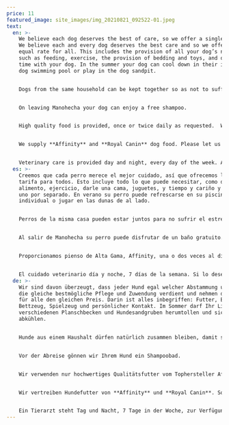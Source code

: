 ```yaml
---
price: 11
featured_image: site_images/img_20210821_092522-01.jpeg
text:
  en: >-
    We believe each dog deserves the best of care, so we offer a single tariff.
    We believe each and every dog deserves the best care and so we offer an
    equal rate for all. This includes the provision of all your dog’s needs,
    such as feeding, exercise, the provision of bedding and toys, and one-to-one
    time with your dog. In the summer your dog can cool down in their individual
    dog swimming pool or play in the dog sandpit.


    Dogs from the same household can be kept together so as not to suffer stress caused by separation from their companion.


    On leaving Manohecha your dog can enjoy a free shampoo.


    High quality food is provided, once or twice daily as requested.  We supply food from the top dog food manufacturer, Affinity. If your dog requires a special diet this can be accommodated, or you can bring your own food if preferred.


    We supply **Affinity** and **Royal Canin** dog food. Please let us know if you need to purchase specific Affinity or Royal Canin food for use during your dog’s stay, or for when you collect your dog.


    Veterinary care is provided day and night, every day of the week. At your request we can offer additional services such as administering medication to your dog and additional dog baths. Please feel free to discuss this with us.
  es: >-
    Creemos que cada perro merece el mejor cuidado, así que ofrecemos la misma
    tarifa para todos. Esto incluye todo lo que puede necesitar, como dar
    alimento, ejercicio, darle una cama, juguetes, y tiempo y cariño y para cada
    uno por separado. En verano su perro puede refrescarse en su piscina
    individual o jugar en las dunas de al lado.


    Perros de la misma casa pueden estar juntos para no sufrir el estrés de la separación de su compañero.


    Al salir de Manohecha su perro puede disfrutar de un baño gratuito.


    Proporcionamos pienso de Alta Gama, Affinity, una o dos veces al día, como ustedes deseen. Si su perro requiere una dieta específica díganoslo o traigan su propia comida si asi lo prefieren. Suministramos la gama **Affinity** y **Royal Canin** pienso de perros. Dígannos si quieren que compremos una comida de Affinity en particular para la estancia de su mascota, por favor.


    El cuidado veterinario día y noche, 7 días de la semana. Si lo desean podemos ofrecer servicios adicionales como baños extras y administración de medicación. Comuniquenos todas las posibles necesidades de su mascota.
  de: >-
    Wir sind davon überzeugt, dass jeder Hund egal welcher Abstammung und Größe
    die gleiche bestmögliche Pflege und Zuwendung verdient und nehmen deshalb
    für alle den gleichen Preis. Darin ist alles inbegriffen: Futter, Bewegung,
    Bettzeug, Spielzeug und persönlicher Kontakt. Im Sommer darf Ihr Liebling in
    verschiedenen Planschbecken und Hundesandgruben herumtollen und sich
    abkühlen.


    Hunde aus einem Haushalt dürfen natürlich zusammen bleiben, damit sie Ihren Kumpel nicht vermissen.


    Vor der Abreise gönnen wir Ihrem Hund ein Shampoobad.


    Wir verwenden nur hochwertiges Qualitätsfutter vom Tophersteller Affinity, ein oder zweimal am Tag, ganz nach Ihren Wünschen. Braucht Ihr Hund eine spezielle Diät können wir das nach Absprache arrangieren oder wenn Sie möchten, bringen Sie das von Ihnen bevorzugte Futter mit.


    Wir vertreiben Hundefutter von **Affinity** und **Royal Canin**. Sollten Sie für den Aufenthalt Ihres Hundes oder bei Abholung spezielle Futtersorten dieser Hersteller kaufen wollen, sagen Sie uns einfach Bescheid.


    Ein Tierarzt steht Tag und Nacht, 7 Tage in der Woche, zur Verfügung. Auf Anfrage bieten wir Ihrem Hund Zusatzleistungen wie z.B. die Verabreichung von Medikamenten oder zusätzliche Bäder. Bitte zögern Sie nicht, uns danach zu fragen.
---
```

